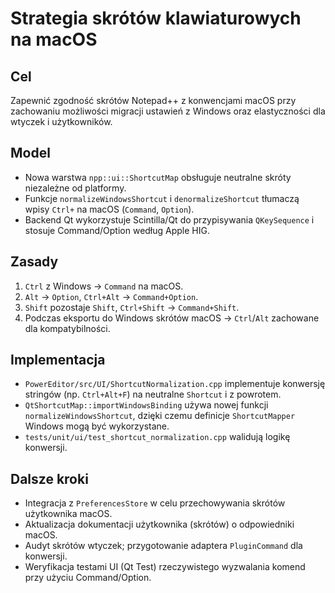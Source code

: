 # Strategia skrótów klawiaturowych na macOS

## Cel
Zapewnić zgodność skrótów Notepad++ z konwencjami macOS przy zachowaniu możliwości migracji ustawień z Windows oraz elastyczności dla wtyczek i użytkowników.

## Model
- Nowa warstwa `npp::ui::ShortcutMap` obsługuje neutralne skróty niezależne od platformy.
- Funkcje `normalizeWindowsShortcut` i `denormalizeShortcut` tłumaczą wpisy `Ctrl+` na macOS (`Command`, `Option`).
- Backend Qt wykorzystuje Scintilla/Qt do przypisywania `QKeySequence` i stosuje Command/Option według Apple HIG.

## Zasady
1. `Ctrl` z Windows → `Command` na macOS.
2. `Alt` → `Option`, `Ctrl+Alt` → `Command+Option`.
3. `Shift` pozostaje `Shift`, `Ctrl+Shift` → `Command+Shift`.
4. Podczas eksportu do Windows skrótów macOS → `Ctrl`/`Alt` zachowane dla kompatybilności.

## Implementacja
- `PowerEditor/src/UI/ShortcutNormalization.cpp` implementuje konwersję stringów (np. `Ctrl+Alt+F`) na neutralne `Shortcut` i z powrotem.
- `QtShortcutMap::importWindowsBinding` używa nowej funkcji `normalizeWindowsShortcut`, dzięki czemu definicje `ShortcutMapper` Windows mogą być wykorzystane.
- `tests/unit/ui/test_shortcut_normalization.cpp` walidują logikę konwersji.

## Dalsze kroki
- Integracja z `PreferencesStore` w celu przechowywania skrótów użytkownika macOS.
- Aktualizacja dokumentacji użytkownika (skrótów) o odpowiedniki macOS.
- Audyt skrótów wtyczek; przygotowanie adaptera `PluginCommand` dla konwersji.
- Weryfikacja testami UI (Qt Test) rzeczywistego wyzwalania komend przy użyciu Command/Option.
